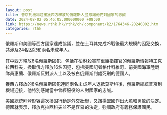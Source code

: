```yaml
---
layout: post
title: 普京到機場迎接獲西方釋放的俄羅斯人並感謝他們對國家的忠誠
date: 2024-08-02 05:46:05.000000000 +08:00
link: https://news.rthk.hk/rthk/ch/component/k2/1764346-20240802.htm
categories: rthk
---
```


俄羅斯和美國等西方國家達成協議，並在土耳其完成冷戰後最大規模的囚犯交換，共涉及24名囚犯和兩名未成年人。

其中西方釋放8名俄羅斯囚犯，包括在柏林殺害前車臣指揮官的俄羅斯情報特工克拉西科夫，換取俄方釋放16名囚犯，包括美國記者格什科維奇、前美國海軍陸戰隊員惠蘭、俄羅斯反對派人士以及被白俄羅斯判處死刑的德國人。

獲西方釋放的8名俄羅斯囚犯連同兩名未成年人返抵莫斯科後，俄羅斯總統普京到機場迎接，他特別感謝當中曾經服役的人對國家的忠誠。

美國總統拜登形容這次換囚行動是外交壯舉，又讚揚盟國作出大膽和勇敢的決定。德國就表示，釋放克拉西科夫並不是容易的決定，強調政府有義務保護國民。
